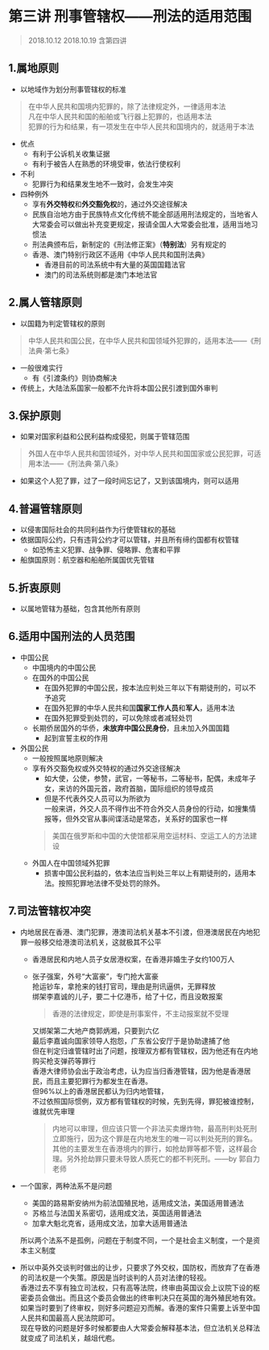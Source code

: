 # 第三讲 刑事管辖权——刑法的适用范围
> 2018.10.12 2018.10.19 含第四讲
## 1.属地原则 
* 以地域作为划分刑事管辖权的标准
> 在中华人民共和国境内犯罪的，除了法律规定外，一律适用本法  
> 凡在中华人民共和国的船舶或飞行器上犯罪的，也适用本法  
> 犯罪的行为和结果，有一项发生在中华人民共和国境内的，就适用于本法
* 优点
	* 有利于公诉机关收集证据
	* 有利于被告人在熟悉的环境受审，依法行使权利
* 不利
	* 犯罪行为和结果发生地不一致时，会发生冲突
* 四种例外
	* 享有**外交特权**和**外交豁免权**的，通过外交途径解决
	* 民族自治地方由于民族特点文化传统不能全部适用刑法规定的，当地省人大常委会可以做出补充变更规定，报请全国人大常委会批准，适用当地习惯法
	* 刑法典颁布后，新制定的《刑法修正案》（**特别法**）另有规定的
	* 香港、澳门特别行政区不适用《中华人民共和国刑法典》
		* 香港目前的司法系统中有大量的英国国籍法官  
		* 澳门的司法系统则都是澳门本地法官
		


## 2.属人管辖原则
* 以国籍为判定管辖权的原则
> 中华人民共和国公民，在中华人民共和国领域外犯罪的，适用本法——《刑法典·第七条》
* 一般很难实行
	* 有《引渡条约》则协商解决
* 传统上，大陆法系国家一般都不允许将本国公民引渡到国外审判

## 3.保护原则
* 如果对国家利益和公民利益构成侵犯，则属于管辖范围
> 外国人在中华人民共和国领域外，对中华人民共和国国家或公民犯罪，可适用本法——《刑法典·第八条》
* 如果这个人犯了罪，过了一段时间忘记了，又到该国境内，则可以适用

## 4.普遍管辖原则
* 以侵害国际社会的共同利益作为行使管辖权的基础
* 依据国际公约，只有违背公约才可以管辖，并且所有缔约国都有权管辖
	* 如恐怖主义犯罪、战争罪、侵略罪、危害和平罪
* 船旗国原则：航空器和船舶所属国优先管辖

## 5.折衷原则
* 以属地管辖为基础，包含其他所有原则

## 6.适用中国刑法的人员范围
* 中国公民
	* 中国境内的中国公民
	* 在国外的中国公民
		* 在国外犯罪的中国公民，按本法应判处三年以下有期徒刑的，可以不予追究
		* 在国外犯罪的中华人民共和国**国家工作人员**和**军人**，适用本法
		* 在国外犯罪受到处罚的，可以免除或者减轻处罚
	* 长期侨居国外的华侨，**未放弃中国公民身份**，且未加入外国国籍  
		* 起到宣誓主权的作用
* 外国公民
	* 一般按照属地原则解决
	* 享有外交豁免权或外交特权的通过外交途径解决  
		* 如大使，公使，参赞，武官，一等秘书，二等秘书，配偶，未成年子女，来访的外国元首，政府首脑，国际组织的领导成员
		* 但是不代表外交人员可以为所欲为  
			一般来讲，外交人员不得作出不符合外交人员身份的行动，如搜集情报等，但外交官从事间谍活动是常态，关系好的国家也一样  
		> 美国在俄罗斯和中国的大使馆都采用空运材料、空运工人的方法建设
	* 外国人在中国领域外犯罪  
		* 损害中国公民利益的，依本法应当判处三年以上有期徒刑的，适用本法。按照犯罪地法律不受处罚的除外。
		

## 7.司法管辖权冲突  
* 内地居民在香港、澳门犯罪，港澳司法机关基本不引渡，但港澳居民在内地犯罪一般移交给港澳司法机关，这就极其不公平
	* 香港居民和内地人员子女居港权案，在香港非婚生子女约100万人
	* 张子强案，外号“大富豪”，专门抢大富豪  
		抢运钞车，拿抢来的钱打官司，理由是刑讯逼供，无罪释放  
		绑架李嘉诚的儿子，要二十亿港币，给了十亿，而且没敢报案  
		> 香港的法律规定，即使是刑事案件，不主动报案就不受理  
				
		又绑架第二大地产商郭炳湘，只要到六亿  
		最后李嘉诚向国家领导人抱怨，广东省公安厅于是协助逮捕了他  
		但在判定归谁管辖时出了问题，按理双方都有管辖权，因为他还有在内地购买枪支弹药等罪行    
		香港大律师协会出于政治考虑，认为应当归香港管辖，因为他是香港居民，而且主要犯罪行为都发生在香港。  
		但96%以上的香港居民都认为归内地管辖，  
		不过依照国际惯例，双方都有管辖权的时候，先到先得，罪犯被谁控制，谁就优先审理  
		> 内地可以审理，但应该只管一个非法买卖爆炸物，最高刑判处死刑立即施行，因为这个罪是在内地发生的唯一可以判处死刑的罪名。其他的主要发生在香港境内的罪行，如抢劫罪等都不管，这样最合理。另外抢劫罪只要未导致人质死亡的都不判死刑。——by 郭自力老师
* 一个国家，两种法系不是问题  
	* 美国的路易斯安纳州为前法国殖民地，适用成文法，美国适用普通法
	* 苏格兰与法国关系密切，适用成文法，英国适用普通法
	* 加拿大魁北克省，适用成文法，加拿大适用普通法  

	所以两个法系不是孤例，问题在于制度不同，一个是社会主义制度，一个是资本主义制度
* 所以中英外交谈判时做出的让步，只要求了外交权，国防权，而放弃了在香港的司法权是一个失策。原因是当时谈判的人员对法律的轻视。  
	香港过去不享有独立司法权，只有高等法院，终审由英国议会上议院下设的枢密委员会做出。而且这个委员会做出的终审判决只在英国的海外殖民地有效。    
	如果当时要到了终审权，则好多问题迎刃而解。香港的案件只需要上诉至中国人民共和国最高人民法院即可。  
	现在导致的问题是好多时候都要由人大常委会解释基本法，但立法机关总释法就变成了司法机关，越俎代庖。  